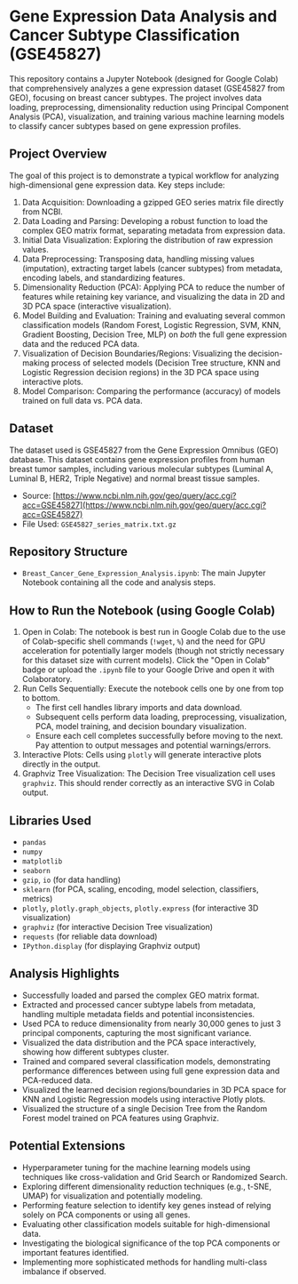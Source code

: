 # Gene Expression Data Analysis and Cancer Subtype Classification (GSE45827)

This repository contains a Jupyter Notebook (designed for Google Colab) that comprehensively analyzes a gene expression dataset (GSE45827 from GEO), focusing on breast cancer subtypes. The project involves data loading, preprocessing, dimensionality reduction using Principal Component Analysis (PCA), visualization, and training various machine learning models to classify cancer subtypes based on gene expression profiles.

## Project Overview

The goal of this project is to demonstrate a typical workflow for analyzing high-dimensional gene expression data. Key steps include:

1.  Data Acquisition: Downloading a gzipped GEO series matrix file directly from NCBI.
2.  Data Loading and Parsing: Developing a robust function to load the complex GEO matrix format, separating metadata from expression data.
3.  Initial Data Visualization: Exploring the distribution of raw expression values.
4.  Data Preprocessing: Transposing data, handling missing values (imputation), extracting target labels (cancer subtypes) from metadata, encoding labels, and standardizing features.
5.  Dimensionality Reduction (PCA): Applying PCA to reduce the number of features while retaining key variance, and visualizing the data in 2D and 3D PCA space (interactive visualization).
6.  Model Building and Evaluation: Training and evaluating several common classification models (Random Forest, Logistic Regression, SVM, KNN, Gradient Boosting, Decision Tree, MLP) on *both* the full gene expression data and the reduced PCA data.
7.  Visualization of Decision Boundaries/Regions: Visualizing the decision-making process of selected models (Decision Tree structure, KNN and Logistic Regression decision regions) in the 3D PCA space using interactive plots.
8.  Model Comparison: Comparing the performance (accuracy) of models trained on full data vs. PCA data.

## Dataset

The dataset used is GSE45827 from the Gene Expression Omnibus (GEO) database. This dataset contains gene expression profiles from human breast tumor samples, including various molecular subtypes (Luminal A, Luminal B, HER2, Triple Negative) and normal breast tissue samples.

*   Source: [https://www.ncbi.nlm.nih.gov/geo/query/acc.cgi?acc=GSE45827](https://www.ncbi.nlm.nih.gov/geo/query/acc.cgi?acc=GSE45827)
*   File Used: `GSE45827_series_matrix.txt.gz`

## Repository Structure

*   `Breast_Cancer_Gene_Expression_Analysis.ipynb`: The main Jupyter Notebook containing all the code and analysis steps.

## How to Run the Notebook (using Google Colab)

1.  Open in Colab: The notebook is best run in Google Colab due to the use of Colab-specific shell commands (`!wget`, `%`) and the need for GPU acceleration for potentially larger models (though not strictly necessary for this dataset size with current models). Click the "Open in Colab" badge or upload the `.ipynb` file to your Google Drive and open it with Colaboratory.
2.  Run Cells Sequentially: Execute the notebook cells one by one from top to bottom.
    *   The first cell handles library imports and data download.
    *   Subsequent cells perform data loading, preprocessing, visualization, PCA, model training, and decision boundary visualization.
    *   Ensure each cell completes successfully before moving to the next. Pay attention to output messages and potential warnings/errors.
3.  Interactive Plots: Cells using `plotly` will generate interactive plots directly in the output.
4.  Graphviz Tree Visualization: The Decision Tree visualization cell uses `graphviz`. This should render correctly as an interactive SVG in Colab output.

## Libraries Used
*   `pandas`
*   `numpy`
*   `matplotlib`
*   `seaborn`
*   `gzip`, `io` (for data handling)
*   `sklearn` (for PCA, scaling, encoding, model selection, classifiers, metrics)
*   `plotly`, `plotly.graph_objects`, `plotly.express` (for interactive 3D visualization)
*   `graphviz` (for interactive Decision Tree visualization)
*   `requests` (for reliable data download)
*   `IPython.display` (for displaying Graphviz output)

## Analysis Highlights

*   Successfully loaded and parsed the complex GEO matrix format.
*   Extracted and processed cancer subtype labels from metadata, handling multiple metadata fields and potential inconsistencies.
*   Used PCA to reduce dimensionality from nearly 30,000 genes to just 3 principal components, capturing the most significant variance.
*   Visualized the data distribution and the PCA space interactively, showing how different subtypes cluster.
*   Trained and compared several classification models, demonstrating performance differences between using full gene expression data and PCA-reduced data.
*   Visualized the learned decision regions/boundaries in 3D PCA space for KNN and Logistic Regression models using interactive Plotly plots.
*   Visualized the structure of a single Decision Tree from the Random Forest model trained on PCA features using Graphviz.

## Potential Extensions

*   Hyperparameter tuning for the machine learning models using techniques like cross-validation and Grid Search or Randomized Search.
*   Exploring different dimensionality reduction techniques (e.g., t-SNE, UMAP) for visualization and potentially modeling.
*   Performing feature selection to identify key genes instead of relying solely on PCA components or using all genes.
*   Evaluating other classification models suitable for high-dimensional data.
*   Investigating the biological significance of the top PCA components or important features identified.
*   Implementing more sophisticated methods for handling multi-class imbalance if observed.

